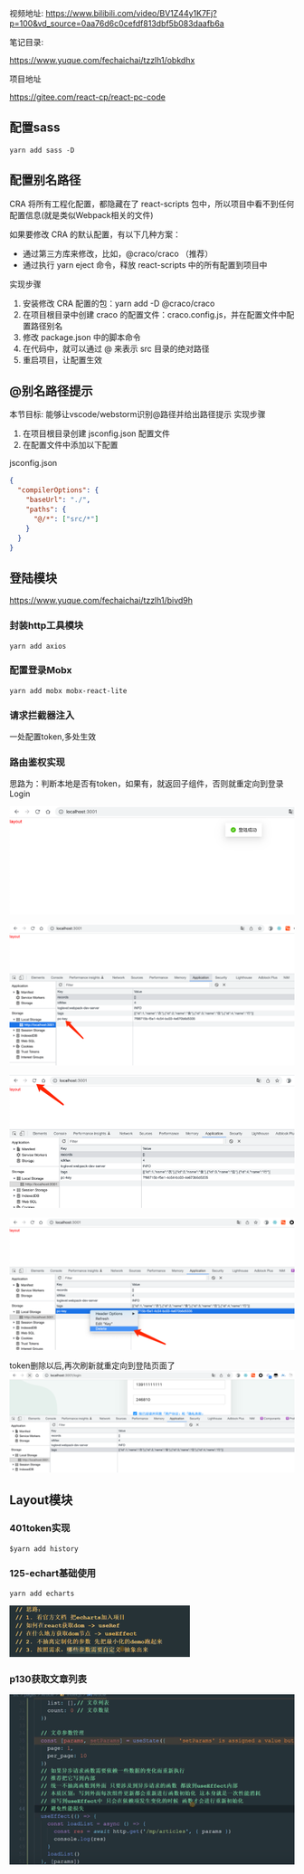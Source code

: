 
视频地址:
https://www.bilibili.com/video/BV1Z44y1K7Fj?p=100&vd_source=0aa76d6c0cefdf813dbf5b083daafb6a


笔记目录:

https://www.yuque.com/fechaichai/tzzlh1/obkdhx

项目地址

https://gitee.com/react-cp/react-pc-code

## 配置sass

```shell
yarn add sass -D

```


## 配置别名路径

CRA 将所有工程化配置，都隐藏在了 react-scripts 包中，所以项目中看不到任何配置信息(就是类似Webpack相关的文件)

如果要修改 CRA 的默认配置，有以下几种方案： 
 - 通过第三方库来修改，比如，@craco/craco  （推荐）
 - 通过执行 yarn eject 命令，释放 react-scripts 中的所有配置到项目中

实现步骤

1. 安装修改 CRA 配置的包：yarn add -D @craco/craco
2. 在项目根目录中创建 craco 的配置文件：craco.config.js，并在配置文件中配置路径别名
3. 修改 package.json 中的脚本命令
4. 在代码中，就可以通过 @ 来表示 src 目录的绝对路径
5. 重启项目，让配置生效


## @别名路径提示
   本节目标:  能够让vscode/webstorm识别@路径并给出路径提示
   实现步骤
1. 在项目根目录创建 jsconfig.json 配置文件
2. 在配置文件中添加以下配置

jsconfig.json
```json
{
  "compilerOptions": {
    "baseUrl": "./",
    "paths": {
      "@/*": ["src/*"]
    }
  }
}
```

## 登陆模块

https://www.yuque.com/fechaichai/tzzlh1/bivd9h


### 封装http工具模块

```shell
yarn add axios

```


### 配置登录Mobx
```shell
yarn add mobx mobx-react-lite
```

### 请求拦截器注入

一处配置token,多处生效


### 路由鉴权实现

思路为：判断本地是否有token，如果有，就返回子组件，否则就重定向到登录Login


![img.png](img.png)

![img_1.png](img_1.png)

![img_2.png](img_2.png)

![img_3.png](img_3.png)

token删除以后,再次刷新就重定向到登陆页面了
![img_4.png](img_4.png)

## Layout模块



### 401token实现

```shell
$yarn add history
```


### 125-echart基础使用

```shell
yarn add echarts

```

![img_6.png](img_6.png)

### p130获取文章列表

![img_5.png](img_5.png)

